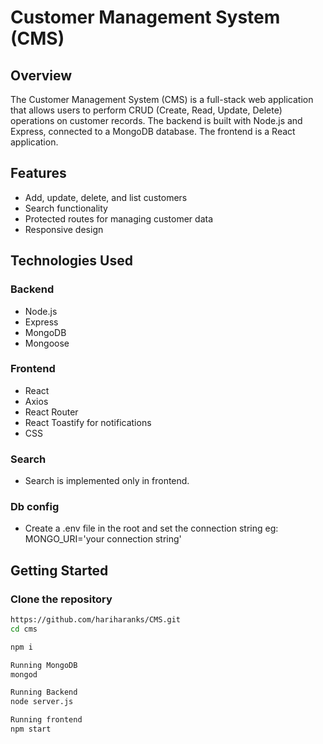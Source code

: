 ﻿# Customer Management System (CMS)

## Overview

The Customer Management System (CMS) is a full-stack web application that allows users to perform CRUD (Create, Read, Update, Delete) operations on customer records. The backend is built with Node.js and Express, connected to a MongoDB database. The frontend is a React application.

## Features
- Add, update, delete, and list customers
- Search functionality
- Protected routes for managing customer data
- Responsive design

## Technologies Used

### Backend
- Node.js
- Express
- MongoDB
- Mongoose

### Frontend
- React
- Axios
- React Router
- React Toastify for notifications
- CSS

### Search
- Search is implemented only in frontend.

### Db config
- Create a .env file in the root and set the connection string eg: MONGO_URI='your connection string'

## Getting Started

### Clone the repository
```bash
https://github.com/hariharanks/CMS.git
cd cms

npm i

Running MongoDB
mongod

Running Backend
node server.js

Running frontend
npm start
